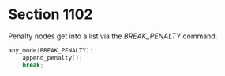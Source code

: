 # Section 1102

Penalty nodes get into a list via the *BREAK_PENALTY* command.

```c << Cases of |main_control| that build boxes and lists >>+=
any_mode(BREAK_PENALTY):
    append_penalty();
    break;
```
